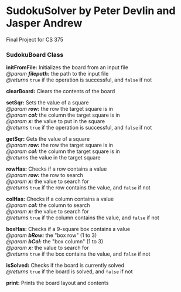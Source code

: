 # SudokuSolver by Peter Devlin and Jasper Andrew
Final Project for CS 375

### SudokuBoard Class

**initFromFile:** Initializes the board from an input file<br/>
*@param* _**filepath:**_ the path to the input file<br/>
*@returns* `true` if the operation is successful, and `false` if not

**clearBoard:** Clears the contents of the board

**setSqr:** Sets the value of a square<br/>
*@param* _**row:**_ the row the target square is in<br/>
*@param* _**col:**_ the column the target square is in<br/>
*@param* _**x:**_ the value to put in the square<br/>
*@returns* `true` if the operation is successful, and `false` if not

**getSqr:** Gets the value of a square<br/>
*@param* _**row:**_ the row the target square is in<br/>
*@param* _**col:**_ the column the target square is in<br/>
*@returns* the value in the target square

**rowHas:** Checks if a row contains a value<br/>
*@param* _**row:**_ the row to search<br/>
*@param* _**x:**_ the value to search for<br/>
*@returns* `true` if the row contains the value, and `false` if not

**colHas:** Checks if a column contains a value<br/>
*@param* _**col:**_ the column to search<br/>
*@param* _**x:**_ the value to search for<br/>
*@returns* `true` if the column contains the value, and `false` if not

**boxHas:** Checks if a 9-square box contains a value<br/>
*@param* _**bRow:**_ the "box row" (1 to 3)<br/>
*@param* _**bCol:**_ the "box column" (1 to 3)<br/>
*@param* _**x:**_ the value to search for<br/>
*@returns* `true` if the box contains the value, and `false` if not

**isSolved:** Checks if the board is currently solved<br/>
*@returns* `true` if the board is solved, and `false` if not

**print:** Prints the board layout and contents<br/>
